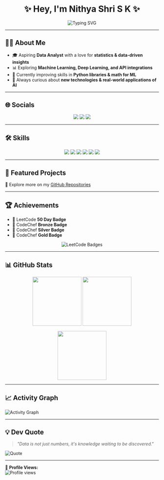 <h1 align="center">✨ Hey, I'm Nithya Shri S K ✨</h1>

<p align="center">
  <img src="https://readme-typing-svg.herokuapp.com?font=Fira+Code&weight=600&size=28&duration=3000&pause=1000&color=4DD0E1&center=true&vCenter=true&multiline=true&width=900&height=100&lines=Passionate+about+Stats+%26+Data;Exploring+ML%2C+DL+%26+APIs;Curious+Lifelong+Learner+💡" alt="Typing SVG"/>
</p>

---

## 👩‍💻 About Me  
- 🎓 Aspiring **Data Analyst** with a love for **statistics & data-driven insights**  
- 📊 Exploring **Machine Learning, Deep Learning, and API integrations**  
- 🌱 Currently improving skills in **Python libraries & math for ML**  
- 🚀 Always curious about **new technologies & real-world applications of AI**  

---

## 🌐 Socials  
<p align="center">
  <a href="https://github.com/NithyaShriSK"><img src="https://img.shields.io/badge/GitHub-NithyaShriSK-181717?style=for-the-badge&logo=github"/></a>
  <a href="https://leetcode.com/u/nithyashrisk/"><img src="https://img.shields.io/badge/LeetCode-nithyashrisk-FFA116?style=for-the-badge&logo=leetcode"/></a>
  <a href="https://huggingface.co/NithyaShriSK"><img src="https://img.shields.io/badge/HuggingFace-NithyaShriSK-FCC624?style=for-the-badge&logo=huggingface"/></a>
</p>

---

## 🛠️ Skills  
<p align="center">
  <img src="https://img.shields.io/badge/Python-3776AB?style=for-the-badge&logo=python&logoColor=white"/>
  <img src="https://img.shields.io/badge/C-00599C?style=for-the-badge&logo=c&logoColor=white"/>
  <img src="https://img.shields.io/badge/NumPy-013243?style=for-the-badge&logo=numpy&logoColor=white"/>
  <img src="https://img.shields.io/badge/Pandas-150458?style=for-the-badge&logo=pandas&logoColor=white"/>
  <img src="https://img.shields.io/badge/Matplotlib-11557C?style=for-the-badge&logo=plotly&logoColor=white"/>
  <img src="https://img.shields.io/badge/GitHub-100000?style=for-the-badge&logo=github&logoColor=white"/>
</p>

---

## 📂 Featured Projects  
🚀 Explore more on my [GitHub Repositories](https://github.com/NithyaShriSK)  

---

## 🏆 Achievements  
- 🏅 LeetCode **50 Day Badge**  
- 🥉 CodeChef **Bronze Badge**  
- 🥈 CodeChef **Silver Badge**  
- 🥇 CodeChef **Gold Badge**  

<p align="center">
  <img src="https://leetcode-badge-showcase.vercel.app/api?username=nithyashrisk&theme=dark" alt="LeetCode Badges"/>
</p>

---

## 📊 GitHub Stats  
<p align="center">
  <img src="https://github-readme-stats.vercel.app/api?username=NithyaShriSK&show_icons=true&theme=merko" height="160"/>
  <img src="https://github-readme-stats.vercel.app/api/top-langs/?username=NithyaShriSK&layout=compact&theme=merko" height="160"/>
</p>

<p align="center">
  <img src="https://streak-stats.demolab.com?user=NithyaShriSK&theme=merko&hide_border=false" height="160"/>
</p>

---

## 📈 Activity Graph  
![Activity Graph](https://github-readme-activity-graph.vercel.app/graph?username=NithyaShriSK&theme=react-dark)

---

## 💡 Dev Quote  
> *"Data is not just numbers, it's knowledge waiting to be discovered."*  

![Quote](https://quotes-github-readme.vercel.app/api?type=horizontal&theme=merko)

---

👀 **Profile Views:**  
![Profile views](https://komarev.com/ghpvc/?username=NithyaShriSK&color=blue&style=flat-square)  
